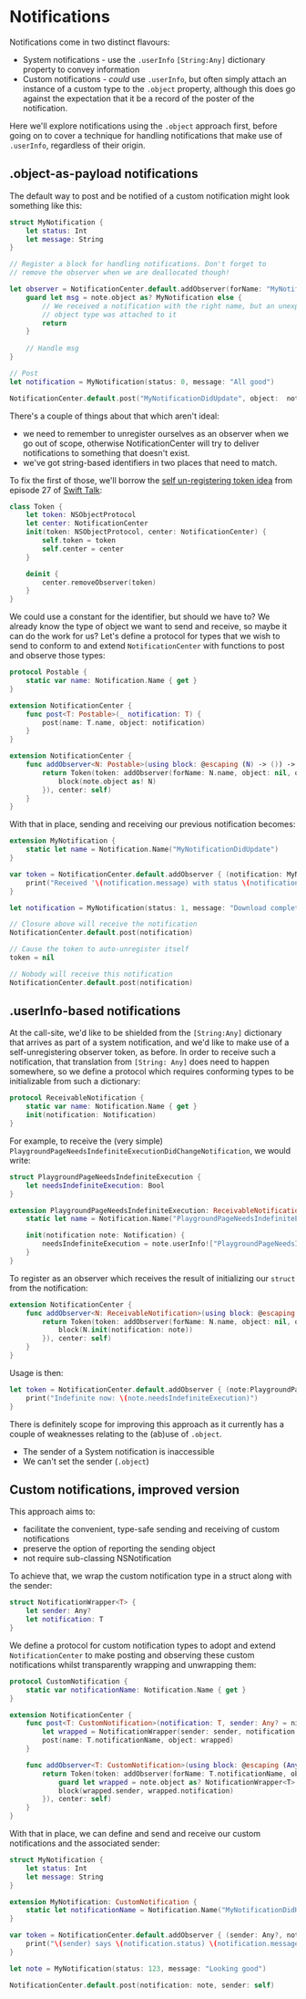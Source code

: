 # Notifications

Notifications come in two distinct flavours:

 * System notifications - use the `.userInfo` `[String:Any]` dictionary property to convey information
 * Custom notifications - *could* use `.userInfo`, but often simply attach an instance of a custom type to the `.object` property, although this does go against the expectation that it be a record of the poster of the notification.

Here we'll explore notifications using the `.object` approach first, before going on to cover a technique for handling notifications that make use of `.userInfo`, regardless of their origin.
 
## .object-as-payload notifications 

The default way to post and be notified of a custom notification might look something like this:

```swift
struct MyNotification {
    let status: Int
    let message: String
}

// Register a block for handling notifications. Don't forget to
// remove the observer when we are deallocated though!

let observer = NotificationCenter.default.addObserver(forName: "MyNotificationDidUpdate") { note in
    guard let msg = note.object as? MyNotification else {
        // We received a notification with the right name, but an unexpected
        // object type was attached to it
        return
    }
    
    // Handle msg
}

// Post
let notification = MyNotification(status: 0, message: "All good")

NotificationCenter.default.post("MyNotificationDidUpdate", object:  notification)
```

There's a couple of things about that which aren't ideal:

  * we need to remember to unregister ourselves as an observer when we go out of scope, otherwise NotificationCenter will try to deliver notifications to something that doesn't exist.
  * we've got string-based identifiers in two places that need to match.

To fix the first of those, we'll borrow the [self un-registering token idea][1] from episode 27 of [Swift Talk][2]:

```swift
class Token {
    let token: NSObjectProtocol
    let center: NotificationCenter
    init(token: NSObjectProtocol, center: NotificationCenter) {
        self.token = token
        self.center = center
    }

    deinit {
        center.removeObserver(token)
    }
}
```
  
We could use a constant for the identifier, but should we have to? We already know the type of object we want to send and receive, so maybe it can do the work for us? Let's define a protocol for types that we wish to send to conform to and extend `NotificationCenter` with functions to post and observe those types:

```swift
protocol Postable {
    static var name: Notification.Name { get }
}

extension NotificationCenter {
    func post<T: Postable>(_ notification: T) {
        post(name: T.name, object: notification)
    }
}

extension NotificationCenter {
    func addObserver<N: Postable>(using block: @escaping (N) -> ()) -> Token {
        return Token(token: addObserver(forName: N.name, object: nil, queue: nil, using: { note in
            block(note.object as! N)
        }), center: self)
    }
}
```

With that in place, sending and receiving our previous notification becomes:

```swift
extension MyNotification {
    static let name = Notification.Name("MyNotificationDidUpdate")
}

var token = NotificationCenter.default.addObserver { (notification: MyNotification) in
    print("Received '\(notification.message) with status \(notification.status)")
}

let notification = MyNotification(status: 1, message: "Download complete")

// Closure above will receive the notification
NotificationCenter.default.post(notification)

// Cause the token to auto-unregister itself
token = nil

// Nobody will receive this notification
NotificationCenter.default.post(notification)
```

## .userInfo-based notifications

At the call-site, we'd like to be shielded from the `[String:Any]` dictionary that arrives as part of a system notification, and we'd like to make use of a self-unregistering observer token, as before. In order to receive such a notification, that translation from `[String: Any]` does need to happen somewhere, so we define a protocol which requires conforming types to be initializable from such a dictionary:

```swift
protocol ReceivableNotification {
    static var name: Notification.Name { get }
    init(notification: Notification)
}
```

For example, to receive the (very simple) `PlaygroundPageNeedsIndefiniteExecutionDidChangeNotification`, we would write:

```swift
struct PlaygroundPageNeedsIndefiniteExecution {
    let needsIndefiniteExecution: Bool
}

extension PlaygroundPageNeedsIndefiniteExecution: ReceivableNotification {
    static let name = Notification.Name("PlaygroundPageNeedsIndefiniteExecutionDidChangeNotification")

    init(notification note: Notification) {
        needsIndefiniteExecution = note.userInfo!["PlaygroundPageNeedsIndefiniteExecution"] as! Bool
    }
}
```

To register as an observer which receives the result of initializing our `struct` from the notification:

```swift
extension NotificationCenter {
    func addObserver<N: ReceivableNotification>(using block: @escaping (N) -> ()) -> Token {
        return Token(token: addObserver(forName: N.name, object: nil, queue: nil, using: { note in
            block(N.init(notification: note))
        }), center: self)
    }
}
```

Usage is then:

```swift
let token = NotificationCenter.default.addObserver { (note:PlaygroundPageNeedsIndefiniteExecution) in
    print("Indefinite now: \(note.needsIndefiniteExecution)")
}
```

There is definitely scope for improving this approach as it currently has a couple of weaknesses relating to the (ab)use of `.object`.

 * The sender of a System notification is inaccessible
 * We can't set the sender (`.object`)
 
## Custom notifications, improved version

This approach aims to:

 * facilitate the convenient, type-safe sending and receiving of custom notifications
 * preserve the option of reporting the sending object
 * not require sub-classing NSNotification

To achieve that, we wrap the custom notification type in a struct along with the sender:

```swift
struct NotificationWrapper<T> {
    let sender: Any?
    let notification: T
}
```

We define a protocol for custom notification types to adopt and extend `NotificationCenter` to make posting and observing these custom notifications whilst transparently wrapping and unwrapping them:

```swift
protocol CustomNotification {
    static var notificationName: Notification.Name { get }
}

extension NotificationCenter {
    func post<T: CustomNotification>(notification: T, sender: Any? = nil) {
        let wrapped = NotificationWrapper(sender: sender, notification: notification)
        post(name: T.notificationName, object: wrapped)
    }

    func addObserver<T: CustomNotification>(using block: @escaping (Any?, T) -> ()) -> Token {
        return Token(token: addObserver(forName: T.notificationName, object: nil, queue: nil, using: { note in
            guard let wrapped = note.object as? NotificationWrapper<T> else { return }
            block(wrapped.sender, wrapped.notification)
        }), center: self)
    }
}
```

With that in place, we can define and send and receive our custom notifications and the associated sender:

```swift
struct MyNotification {
    let status: Int
    let message: String
}

extension MyNotification: CustomNotification {
    static let notificationName = Notification.Name("MyNotificationDidHappen")
}

var token = NotificationCenter.default.addObserver { (sender: Any?, notification: MyNotification) in
    print("\(sender) says \(notification.status) \(notification.message)")
}

let note = MyNotification(status: 123, message: "Looking good")

NotificationCenter.default.post(notification: note, sender: self)
```

[1]: https://talk.objc.io/episodes/S01E27-typed-notifications-part-1
[2]: https://talk.objc.io

